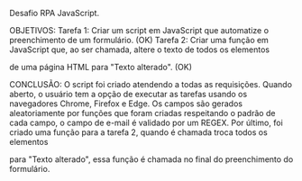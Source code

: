 Desafio RPA JavaScript.

OBJETIVOS:
Tarefa 1:
Criar um script em JavaScript que automatize o preenchimento de um formulário. (OK)
Tarefa 2:
Criar uma função em JavaScript que, ao ser chamada, altere o texto de todos os elementos <p> de uma página HTML para "Texto alterado". (OK)

CONCLUSÃO:
O script foi criado atendendo a todas as requisições. Quando aberto, o usuário tem a opção de executar as tarefas usando os navegadores Chrome, Firefox e Edge.
Os campos são gerados aleatoriamente por funções que foram criadas respeitando o padrão de cada campo, o campo de e-mail é validado por um REGEX.
Por último, foi criado uma função para a tarefa 2, quando é chamada troca todos os elementos <p> para "Texto alterado", essa função é chamada no final do preenchimento do formulário.